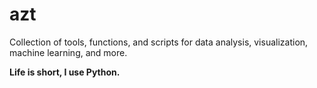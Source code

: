 # azt 

Collection of tools, functions, and scripts for data analysis, visualization, machine learning, and more.

**Life is short, I use Python.**



